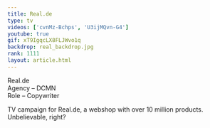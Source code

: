 ```yaml
---
title: Real.de
type: tv
videos: ['cvnMz-Bchps', 'U3ijMQvn-G4']
youtube: true
gif: xT9IgqcLX8FLJWvo1q
backdrop: real_backdrop.jpg
rank: 1111
layout: article.html
---
```


Real.de  
Agency – DCMN  
Role – Copywriter 

TV campaign for Real.de, a webshop with over 10 million products. Unbelievable, right? 